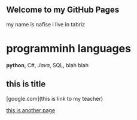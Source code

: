 ## Welcome to my GitHub Pages

my name is nafise
i live in tabriz 

# programminh languages
**python**, C#, *Java*, SQL, blah blah


## this is title
[google.com](this is link to my teacher)


[this is another page](./testfile)

